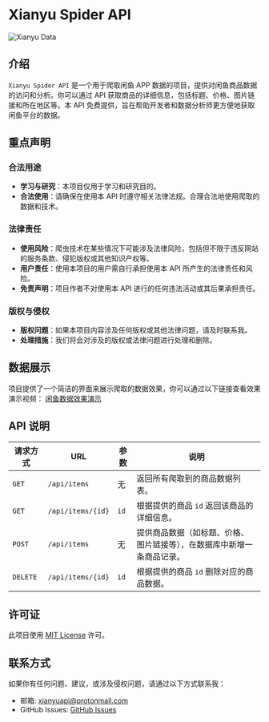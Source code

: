 # Xianyu Spider API

![Xianyu Data](https://github.com/user-attachments/assets/d0b2109e-ddaf-43e3-bcfa-190625afc31e)

## 介绍

`Xianyu Spider API` 是一个用于爬取闲鱼 APP 数据的项目，提供对闲鱼商品数据的访问和分析。你可以通过 API 获取商品的详细信息，包括标题、价格、图片链接和所在地区等。本 API 免费提供，旨在帮助开发者和数据分析师更方便地获取闲鱼平台的数据。

## 重点声明

### 合法用途

- **学习与研究**：本项目仅用于学习和研究目的。
- **合法使用**：请确保在使用本 API 时遵守相关法律法规。合理合法地使用爬取的数据和技术。

### 法律责任

- **使用风险**：爬虫技术在某些情况下可能涉及法律风险，包括但不限于违反网站的服务条款、侵犯版权或其他知识产权等。
- **用户责任**：使用本项目的用户需自行承担使用本 API 所产生的法律责任和风险。
- **免责声明**：项目作者不对使用本 API 进行的任何违法活动或其后果承担责任。

### 版权与侵权

- **版权问题**：如果本项目内容涉及任何版权或其他法律问题，请及时联系我。
- **处理措施**：我们将会对涉及的版权或法律问题进行处理和删除。

## 数据展示

项目提供了一个简洁的界面来展示爬取的数据效果，你可以通过以下链接查看效果演示视频：
[闲鱼数据效果演示](https://youtu.be/LL1ilLlo-7Q)

## API 说明

| 请求方式 | URL                  | 参数     | 说明                                            |
|----------|----------------------|----------|-------------------------------------------------|
| `GET`    | `/api/items`         | 无       | 返回所有爬取到的商品数据列表。                   |
| `GET`    | `/api/items/{id}`    | `id`     | 根据提供的商品 `id` 返回该商品的详细信息。       |
| `POST`   | `/api/items`         | 无       | 提供商品数据（如标题、价格、图片链接等），在数据库中新增一条商品记录。 |
| `DELETE` | `/api/items/{id}`    | `id`     | 根据提供的商品 `id` 删除对应的商品数据。         |

## 许可证

此项目使用 [MIT License](LICENSE) 许可。

## 联系方式

如果你有任何问题、建议，或涉及侵权问题，请通过以下方式联系我：

- 邮箱: xianyuapi@protonmail.com
- GitHub Issues: [GitHub Issues](https://github.com/yourusername/xianyu_spider_api/issues)
